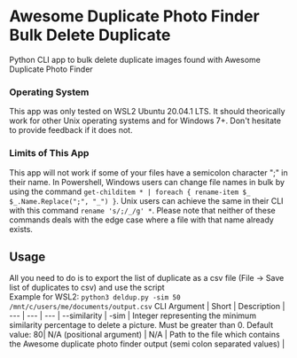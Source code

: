 # Awesome Duplicate Photo Finder Bulk Delete Duplicate
Python CLI app to bulk delete duplicate images found with Awesome Duplicate Photo Finder

### Operating System
This app was only tested on WSL2 Ubuntu 20.04.1 LTS. It should theorically work for other Unix operating systems and for Windows 7+. Don't hesitate to provide feedback if it does not.

### Limits of This App
This app will not work if some of your files have a semicolon character ";" in their name. In Powershell, Windows users can change file names in bulk by using the command ```get-childitem * | foreach { rename-item $_ $_.Name.Replace(";", "_") }```. Unix users can achieve the same in their CLI with this command ```rename 's/;/_/g' *```. Please note that neither of these commands deals with the edge case where a file with that name already exists.

## Usage
All you need to do is to export the list of duplicate as a csv file (File -> Save list of duplicates to csv) and use the script<br/>
Example for WSL2: ```python3 deldup.py -sim 50 /mnt/c/users/me/documents/output.csv```
CLI Argument | Short | Description |
--- | --- | --- | 
--similarity | -sim | Integer representing the minimum similarity percentage to delete a picture. Must be greater than 0. Default value: 80|
N/A (positional argument) | N/A | Path to the file which contains the Awesome duplicate photo finder output (semi colon separated values) |
